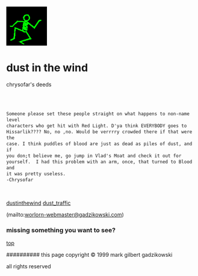 ![dancer](assets/dancer.gif)

# dust in the wind



 chrysofar's deeds

![xparent](assets/xparent.gif)  


```
		
Someone please set these people straight on what happens to non-name level
characters who get hit with Red Light. D'ya think EVERYBODY goes to
Hissarlik???? No, no ,no. Would be verrrry crowded there if that were the
case. I think puddles of blood are just as dead as piles of dust, and if
you don;t believe me, go jump in Vlad's Moat and check it out for
yourself.  I had this problem with an arm, once, that turned to Blood and
it was pretty useless.
-Chrysofar
		
	
```

 





  [dustinthewind](dustinthewind.md)  [dust_traffic](dust_traffic.md) 

 (mailto:worlorn-webmaster@gadzikowski.com) 

 
### missing something you want to see?



 [top](#top) 

 
########## this page copyright © 1999 mark gilbert gadzikowski

 all rights reserved